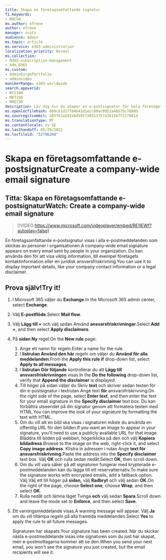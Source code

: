 ```yaml
---
title: Skapa en företagsomfattande signatur
f1.keywords:
- NOCSH
ms.author: efrene
author: efrene
manager: scotv
audience: Admin
ms.topic: article
ms.service: o365-administration
localization_priority: Normal
ms.collection:
- M365-subscription-management
- Adm_O365
ms.custom:
- AdminSurgePortfolio
- adminvideo
monikerRange: o365-worldwide
search.appverid:
- BCS160
- MET150
- MOE150
description: Lär dig hur du skapar en e-postsignatur för hela företaget.
ms.openlocfilehash: 669c61d17784641d1ecc88ac0952a46575c7898b
ms.sourcegitcommit: a05f61a291eb4595fa9313757a3815b7f217681d
ms.translationtype: MT
ms.contentlocale: sv-SE
ms.lasthandoff: 05/29/2021
ms.locfileid: "52706268"
---
```

# <a name="create-a-company-wide-email-signature"></a><span data-ttu-id="1d4a6-103">Skapa en företagsomfattande e-postsignatur</span><span class="sxs-lookup"><span data-stu-id="1d4a6-103">Create a company-wide email signature</span></span>

## <a name="watch-create-a-company-wide-email-signature"></a><span data-ttu-id="1d4a6-104">Titta: Skapa en företagsomfattande e-postsignatur</span><span class="sxs-lookup"><span data-stu-id="1d4a6-104">Watch: Create a company-wide email signature</span></span>

> [!VIDEO https://www.microsoft.com/videoplayer/embed/RE1IEWf?autoplay=false]

<span data-ttu-id="1d4a6-105">En företagsomfattande e-postsignatur visas i alla e-postmeddelanden som skickas av personer i organisationen.</span><span class="sxs-lookup"><span data-stu-id="1d4a6-105">A company-wide email signature appears on every email sent by people in your organization.</span></span> <span data-ttu-id="1d4a6-106">Du kan använda den för att visa viktig information, till exempel företagets kontaktinformation eller en juridisk ansvarsfriskrivning.</span><span class="sxs-lookup"><span data-stu-id="1d4a6-106">You can use it to display important details, like your company contact information or a legal disclaimer.</span></span> 

## <a name="try-it"></a><span data-ttu-id="1d4a6-107">Prova själv!</span><span class="sxs-lookup"><span data-stu-id="1d4a6-107">Try it!</span></span>

1. <span data-ttu-id="1d4a6-108">I Microsoft 365 väljer du **Exchange**.</span><span class="sxs-lookup"><span data-stu-id="1d4a6-108">In the Microsoft 365 admin center, select **Exchange**.</span></span>
1. <span data-ttu-id="1d4a6-109">Välj **E-postflöde**.</span><span class="sxs-lookup"><span data-stu-id="1d4a6-109">Select **Mail flow**.</span></span>
1. <span data-ttu-id="1d4a6-110">Välj **Lägg till +** och välj sedan Använd **ansvarsfriskrivningar.**</span><span class="sxs-lookup"><span data-stu-id="1d4a6-110">Select **Add +**, and then select **Apply disclaimers**.</span></span>
1. <span data-ttu-id="1d4a6-111">På **sidan Ny** regel:</span><span class="sxs-lookup"><span data-stu-id="1d4a6-111">On the **New rule** page:</span></span>
    1. <span data-ttu-id="1d4a6-112">Ange ett namn för regeln.</span><span class="sxs-lookup"><span data-stu-id="1d4a6-112">Enter a name for the rule.</span></span>
    1. <span data-ttu-id="1d4a6-113">I **listrutan Använd den här** regeln om väljer du **Använd för alla meddelanden**.</span><span class="sxs-lookup"><span data-stu-id="1d4a6-113">From the **Apply this rule if** drop-down list, select **Apply to all messages**.</span></span>
    1. <span data-ttu-id="1d4a6-114">I **listrutan Gör följande** kontrollerar du att **Lägg till ansvarsfriskrivningen** visas.</span><span class="sxs-lookup"><span data-stu-id="1d4a6-114">In the **Do the following** drop-down list, verify that **Append the disclaimer** is displayed.</span></span>
    1. <span data-ttu-id="1d4a6-115">Till höger på sidan väljer du Skriv **text** och skriver sedan texten för din e-postsignatur i textrutan Ange text **för** ansvarsfriskrivning.</span><span class="sxs-lookup"><span data-stu-id="1d4a6-115">On the right side of the page, select **Enter text**, and then enter the text for your email signature in the **Specify disclaimer** text box.</span></span> <span data-ttu-id="1d4a6-116">Du kan förbättra utseendet på din signatur genom att formatera texten med HTML.</span><span class="sxs-lookup"><span data-stu-id="1d4a6-116">You can improve the look of your signature by formatting the text with HTML.</span></span>
    1. <span data-ttu-id="1d4a6-117">Om du vill att en bild ska visas i signaturen måste du använda en offentlig URL för den bilden.</span><span class="sxs-lookup"><span data-stu-id="1d4a6-117">If you want an image to appear in your signature, you'll need to use a publicly available URL for that image.</span></span> <span data-ttu-id="1d4a6-118">Bläddra till bilden på webben, högerklicka på den och välj **Kopiera bildadress**.</span><span class="sxs-lookup"><span data-stu-id="1d4a6-118">Browse to the image on the web, right-click it, and select **Copy image address**.</span></span> <span data-ttu-id="1d4a6-119">Klistra in adressen i rutan Ange **text för ansvarsfriskrivning.**</span><span class="sxs-lookup"><span data-stu-id="1d4a6-119">Paste the address into the **Specify disclaimer** text box.</span></span> <span data-ttu-id="1d4a6-120">Välj **OK** och rulla sedan nedåt.</span><span class="sxs-lookup"><span data-stu-id="1d4a6-120">Select **OK**, then scroll down.</span></span>
    1. <span data-ttu-id="1d4a6-121">Om du vill vara säker på att signaturen fungerar med krypterade e-postmeddelanden kan du lägga till ett reservalternativ.</span><span class="sxs-lookup"><span data-stu-id="1d4a6-121">To make sure the signature works with encrypted emails, add a fallback option.</span></span> <span data-ttu-id="1d4a6-122">Välj Välj ett till höger på **sidan,** välj **Radbryt** och välj sedan **OK.**</span><span class="sxs-lookup"><span data-stu-id="1d4a6-122">On the right of the page, choose **Select one**, choose **Wrap**, and then select **OK**.</span></span>
    1. <span data-ttu-id="1d4a6-123">Rulla nedåt och lämna läget Tvinga **och** välj sedan **Spara**.</span><span class="sxs-lookup"><span data-stu-id="1d4a6-123">Scroll down and leave the mode set to **Enforce**, and then select **Save**.</span></span>
1. <span data-ttu-id="1d4a6-124">Ett varningsmeddelande visas.</span><span class="sxs-lookup"><span data-stu-id="1d4a6-124">A warning message will appear.</span></span> <span data-ttu-id="1d4a6-125">Välj **Ja** om du vill tillämpa regeln på alla framtida meddelanden.</span><span class="sxs-lookup"><span data-stu-id="1d4a6-125">Select **Yes** to apply the rule to all future messages.</span></span>

    <span data-ttu-id="1d4a6-126">Signaturen har skapats.</span><span class="sxs-lookup"><span data-stu-id="1d4a6-126">Your signature has been created.</span></span> <span data-ttu-id="1d4a6-127">När du skickar nästa e-postmeddelande visas inte signaturen som du just har skapat, men e-postmottagarna kommer att se den.</span><span class="sxs-lookup"><span data-stu-id="1d4a6-127">When you send your next email, you won't see the signature you just created, but the email recipients will see it.</span></span>